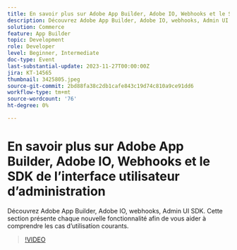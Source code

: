 ```yaml
---
title: En savoir plus sur Adobe App Builder, Adobe IO, Webhooks et le SDK de l’interface utilisateur d’administration
description: Découvrez Adobe App Builder, Adobe IO, webhooks, Admin UI SDK.  Cette section présente chaque nouvelle fonctionnalité afin de vous aider à comprendre les cas d’utilisation courants.
solution: Commerce
feature: App Builder
topic: Development
role: Developer
level: Beginner, Intermediate
doc-type: Event
last-substantial-update: 2023-11-27T00:00:00Z
jira: KT-14565
thumbnail: 3425805.jpeg
source-git-commit: 2bd88fa38c2db1cafe843c19d74c810a9ce91dd6
workflow-type: tm+mt
source-wordcount: '76'
ht-degree: 0%

---
```



# En savoir plus sur Adobe App Builder, Adobe IO, Webhooks et le SDK de l’interface utilisateur d’administration

Découvrez Adobe App Builder, Adobe IO, webhooks, Admin UI SDK.  Cette section présente chaque nouvelle fonctionnalité afin de vous aider à comprendre les cas d’utilisation courants.

>[!VIDEO](https://video.tv.adobe.com/v/3425805/?learn=on)
